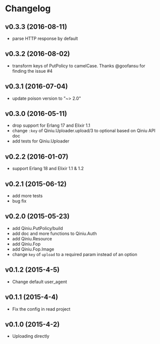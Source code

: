 # Changelog

## v0.3.3 (2016-08-11)

* parse HTTP response by default

## v0.3.2 (2016-08-02)

* transform keys of PutPolicy to camelCase. Thanks @goofansu for finding the issue #4

## v0.3.1 (2016-07-04)

* update poison version to "~> 2.0"

## v0.3.0 (2016-05-11)

* drop support for Erlang 17 and Elixir 1.1
* change `:key` of Qiniu.Uploader.upload/3 to optional based on Qiniu API doc
* add tests for Qiniu.Uploader

## v0.2.2 (2016-01-07)

* support Erlang 18 and Elixir 1.1 & 1.2

## v0.2.1 (2015-06-12)

* add more tests
* bug fix

## v0.2.0 (2015-05-23)

* add Qiniu.PutPolicy/build
* add doc and more functions to Qiniu.Auth
* add Qiniu.Resource
* add Qiniu.Fop
* add Qiniu.Fop.Image
* change `key` of `upload` to a required param instead of an option

## v0.1.2 (2015-4-5)

* Change default user_agent

## v0.1.1 (2015-4-4)

* Fix the config in read project

## v0.1.0 (2015-4-2)

* Uploading directly
